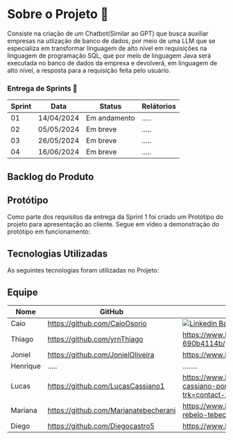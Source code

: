 # Sobre o Projeto 🧩
Consiste na criação de um Chatbot(Similar ao GPT) que busca auxiliar empresas na utlização de banco de dados, por meio de uma LLM que se especializa em transformar linguagem de alto nível em requisições na linguagem de programação SQL, que por meio de linguagem Java será executada no banco de dados da empresa e devolverá, em linguagem de alto nível, a resposta para a requisição feita pelo usuário.    

### Entrega de Sprints 🎯
| Sprint | Data | Status | Relátorios |
|--------|------|--------|------------|
| 01 | 14/04/2024 | Em andamento |..... |
| 02 | 05/05/2024 | Em breve |..... |
| 03 | 26/05/2024 | Em breve |..... |
| 04 | 16/06/2024 | Em breve |..... |


## Backlog do Produto


## Protótipo 
Como parte dos requisitos da entrega da Sprint 1 foi criado um Protótipo do projeto para apresentação ao cliente. Segue em vídeo a demonstração do protótipo em funcionamento:


## Tecnologias Utilizadas 
As seguintes tecnologias foram utilizadas no Projeto:


## Equipe 
| Nome | GitHub | LinkedIn |
|------|--------|----------|
| Caio | https://github.com/CaioOsorio |      [![Linkedin Badge](https://img.shields.io/badge/Linkedin-blue?style=flat-square&logo=Linkedin&logoColor=white)](https://www.linkedin.com/in/joaomarcosoliveiraa)     |
| Thiago | https://github.com/yrnThiago | https://www.linkedin.com/in/thiago-ribeiro-690b4114b/ |
| Joniel | https://github.com/JonielOliveira | https://www.linkedin.com/in/jonielrodrigues |
| Henrique | .....|........|
| Lucas | https://github.com/LucasCassiano1 | https://www.linkedin.com/in/lucas-cassiano-pontes-02b4a6301?trk=contact-info |
| Mariana | https://github.com/Marianatebecherani | https://www.linkedin.com/in/mariana-rebelo-tebecherani-3207a4214 |
| Diego | https://github.com/Diegocastro5 | https://www.linkedin.com/in/diegocastro91/ |
